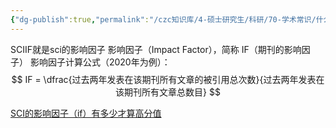 ```yaml
---
{"dg-publish":true,"permalink":"/czc知识库/4-硕士研究生/科研/70-学术常识/什么是影响因子（IF）SCIIF/","dgPassFrontmatter":true,"created":"2024-06-18T17:45:21.828+08:00","updated":"2024-12-08T12:30:44.609+08:00"}
---
```




SCIIF就是sci的影响因子
影响因子（Impact Factor），简称 IF（期刊的影响因子）
影响因子计算公式（2020年为例）：
$$
IF = \dfrac{过去两年发表在该期刊所有文章的被引用总次数}{过去两年发表在该期刊所有文章总数目}
$$


[SCI的影响因子（if）有多少才算高分值](SCI的影响因子（if）有多少才算高分值.md)
